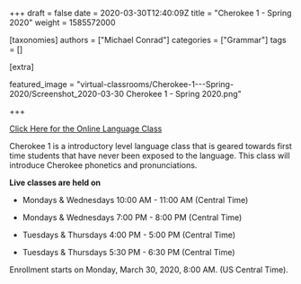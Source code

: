 +++
draft = false
date = 2020-03-30T12:40:09Z
title = "Cherokee 1 - Spring 2020"
weight = 1585572000

[taxonomies]
authors = ["Michael Conrad"]
categories = ["Grammar"]
tags = []

[extra]

featured_image = "virtual-classrooms/Cherokee-1---Spring-2020/Screenshot_2020-03-30 Cherokee 1 - Spring 2020.png"

+++

[Click Here for the Online Language Class](https://learn.cherokee.org/course/view.php?id=33)

Cherokee 1 is a introductory level language class that is geared towards first time students that have never been exposed to the language. This class will introduce Cherokee phonetics and pronunciations. 
<!-- more -->
**Live classes are held on**

-   Mondays & Wednesdays 10:00 AM - 11:00 AM (Central Time)

-   Mondays & Wednesdays 7:00 PM - 8:00 PM (Central Time)

-   Tuesdays & Thursdays 4:00 PM - 5:00 PM (Central Time)

-   Tuesdays & Thursdays 5:30 PM - 6:30 PM (Central Time)

Enrollment starts on Monday, March 30, 2020, 8:00 AM. (US Central Time).